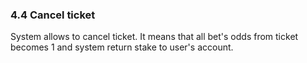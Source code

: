 ### 4.4 Cancel ticket

System allows to cancel ticket. It means that all bet's odds from ticket becomes 1 and system return stake to user's account.
